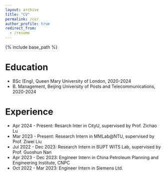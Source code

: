 ```yaml
---
layout: archive
title: "CV"
permalink: /cv/
author_profile: true
redirect_from:
  - /resume
---
```


{% include base_path %}

Education
======
* BSc (Eng), Queen Mary University of London, 2020-2024
* B. Management, Beijing University of Posts and Telecommunications, 2020-2024

Experience
======
* Apr 2024 - Present: Resarch Inter in CityU, supervised by Prof. Zichao Lu
* Mar 2023 - Present: Research Intern in MMLab@NTU, supervised by Prof. Ziwei Liu
* Jul 2022 - Dec 2023: Research Intern in BUPT WITS Lab, supervised by Prof. Guoshun Nan
* Apr 2023 - Dec 2023: Engineer Intern in China Petroleum Planning and Engineering Institute, CNPC
* Oct 2022 - Mar 2023: Engineer Intern in Siemens Ltd.



